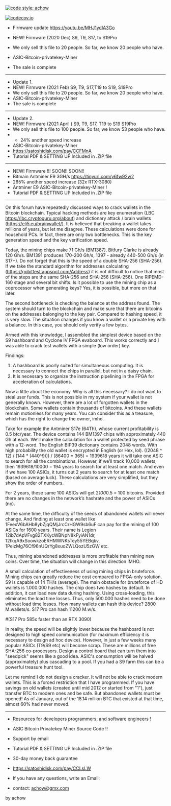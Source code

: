 [![code style: achow](https://img.shields.io/badge/code_style-prettier-ff69b4.svg?style=flat-square)](https://github.com/achow1o1)
<p><cd><p><a href="https://github.com/achow1o1/ASIC-Bitcoin-privatekey-Miner" rel="nofollow"><img src="https://camo.githubusercontent.com/0a47442b4a3342164618c1838f886fbbf2db735b585a8ba985b320318f0132bc/68747470733a2f2f696d672e736869656c64732e696f2f636f6465636f762f632f6769746875622f6477796c2f686170692d617574682d6a7774322e7376673f6d61784167653d32353932303030" alt="codecov.io " data-canonical-src="https://img.shields.io/codecov/c/github/dwyl/hapi-auth-jwt2.svg?maxAge=2592000" style="max-width:100%;"></a></p>

+ Firmware update  https://youtu.be/MHJ1ydIA3Go

+ NEW! Firmware (2020 Dec) S9, T9, S17, to S19Pro 
+ We only sell this file to 20 people. So far, we know 20 people who have.
+ ASIC-Bitcoin-privatekey-Miner
+ The sale is complete 

---------------------------------------------------------
+ Update 1.
+ NEW! Firmware (2021 Feb) S9, T9, S17,T19 to S19, S19Pro
+ We only sell this file to 20 people. So far, we know 20 people who have.
+ ASIC-Bitcoin-privatekey-Miner
+ The sale is complete

---------------------------------------------------------

+ Update 2.
+ NEW! Firmware (2021 April ) S9, T9, S17, T19 to S19 S19Pro
+ We only sell this file to 100 people. So far, we know 53 people who have.
+ + 24% another speed increase 
+ ASIC-Bitcoin-privatekey-Miner
+ https://satoshidisk.com/pay/CCFMnA
+ Tutorial PDF & SETTING UP Included in .ZIP file

---------------------------------------------------------

+ NEW! Firmware !!!  SOON!! SOON!! 
+ Bitmain Antminer E9 3GH/s https://tinyurl.com/y6fw92w2
+ 265% another speed increase (32x RTX-3080)
+ Antminer E9 ASIC-Bitcoin-privatekey-Miner !
+ Tutorial PDF & SETTING UP Included in .ZIP file

---------------------------------------------------------

On this forum have repeatedly discussed ways to crack wallets in the Bitcoin blockchain. 
Typical hacking methods are key enumeration (LBC https://lbc.cryptoguru.org/about) and dictionary attack / brain wallets (https://eli5.eu/brainwallet/).
It is believed that breaking a wallet takes millions of years, but let me disagree. 
These calculations were done for household PCs.
In fact, there are only two bottlenecks. 
This is the key generation speed and the key verification speed.


Today, the mining chips make 71 Gh/s (BM1387). 
Bitfury Clarke is already 120 Gh/s. 
BM1391 produces 170-200 Gh/s, 1397 - already 440-500 Gh/s (in S17+). 
Do not forget that this is the speed of a double SHA-256 (SHA-256).
If we take the standard algorithm for addresses calculating (https://gobittest.appspot.com/Address) 
it is not difficult to notice that most of the steps are the same SHA-256 and SHA-256 (SHA-256). 
One RIPEMD-160 stage and several bit shifts. 
Is it possible to use the mining chip as a coprocessor when generating keys? Yes, 
it is possible, but more on that later.


The second bottleneck is checking the balance at the address found. The system should turn to the blockchain and make sure that there are bitcoins on the addresses belonging to the key pair. Compared to hashing speed, it is very slow.
The situation changes if you know a wallet or a private key with a balance. In this case, you should only verify a few bytes.


Armed with this knowledge, I assembled the simplest device based on the S9 hashboard and Cyclone IV FPGA evaboard. This works correctly and I was able to crack test wallets with a simple (low order) key.


Findings:
1. A hashboard is poorly suited for simultaneous computing. It is necessary to connect the chips in parallel, but not in a daisy chain.
2. It is necessary to organize the instruction pipelining in the FPGA for acceleration of calculations.


Now a little about the economy. Why is all this necessary?
I do not want to steal user funds. This is not possible in my system if your wallet is not generally known.
However, there are a lot of forgotten wallets in the blockchain. Some wallets contain thousands of bitcoins. And these wallets remain motionless for many years. You can consider this as a treasure, which has the right to change the owner, imho.


Take for example the Antminer S17e (64Th), whose current profitability is 0.5 btc/year.
The device contains 144 BM1397 chips with approximately 440 Gh at each.
We’ll make the calculation for a wallet protected by seed phrase with a 12-word. 
The English BIP39 dictionary contains 2048 words. 
With high probability the old wallet is encrypted in English (or Hex, lol).
((2048 ^ 12) / (144 * (440^9))) / (86400 * 365) = 1939618 years it will take one ASIC to search for all the combinations.
However, if we’ll track 10,000 wallets, then 1939618/10000 = 194 years to search for at least one match. 
And even if we have 100 ASICs, it turns out 2 years to search for at least one match (based on average luck).
These calculations are very simplified, but they show the order of numbers.


For 2 years, these same 100 ASICs will get 2*100*0.5 = 100 bitcoins. 
Provided there are no changes in the network’s hashrate and the power of ASICs (no).


At the same time, the difficulty of the seeds of abandoned wallets will never change.
And finding at least one wallet like 1FeexV6bAHb8ybZjqQMjJrcCrHGW9sb6uF 
can pay for the mining of 100 ASICs for 1600 years. 
Their name is Legion 12ib7dApVFvg82TXKycWBNpN8kFyiAN1dr, 
12tkqA9xSoowkzoERHMWNKsTey55YEBqkv, 
1PeizMg76Cf96nUQrYg8xuoZWLQozU5zGW etc.


Thus, mining abandoned addresses is more profitable than mining new coins. 
Over time, the situation will change in this direction IMHO.


A small calculation of effectiveness of using mining chips in bruteforce. 
Mining chips can greatly reduce the cost compared to FPGA-only solution.
S9 is capable of 14 TH/s (average). The main obstacle for bruteforce of HD wallets is 1.000.000 hashes. 
The chip does two hashes by default. In addition, it can load new data during hashing. 
Using cross-loading, this eliminates the load time losses. 
Thus, only 500.000 hashes need to be done without load time losses. 
How many wallets can hash this device? 2800 M.wallets/s. S17 Pro can hash 11200 M.w/s.

#(S17 Pro 585x faster than an RTX 3090)


In reality, the speed will be slightly lower because the hashboard is not designed to high speed communication 
(for maximum efficiency it is necessary to design ad hoc device). 
However, in just a few weeks many popular ASICs (T9/S9 etc) will become scrap. 
These are millions of free SHA-256 co-processors. 
Design a control board that can turn them into "seedpick" seems like a good idea.
ASIC's consumption will be halved (approximately) plus cascading to a pool. 
If you had a S9 farm this can be a powerful treasure hunt tool.


Let me remind I do not design a cracker. It will not be able to crack modern wallets. 
This is a forced restriction that I have programmed. 
If you have savings on old wallets (created until mid 2012 or started from "1"), just transfer BTC to modern ones and be safe. 
But abandoned wallets must be opened! As of January, out of the 18.14 million BTC 
that existed at that time, almost 60% had never moved.

--------------------------------------------------------

+ Resources for developers programmers, and software engineers !
+ ASIC Bitcoin Privatekey Miner Source Code !!
+ Support by email
+ Tutorial PDF & SETTING UP Included in .ZIP file
+ 30-day money back guarantee
+ https://satoshidisk.com/pay/CCLsLW


+ If you have any questions, write an Email: 
+ contact: achow@gmx.com


by
achow

